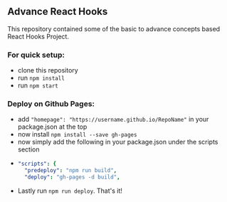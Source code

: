 ## Advance React Hooks 
This repository contained some of the basic to advance concepts based React Hooks Project.

### For quick setup:
- clone this repository
- run `npm install`
- run `npm start`


### Deploy on Github Pages:
- add `"homepage": "https://username.github.io/RepoName"` in your package.json at the top
- now install `npm install --save gh-pages`
- now simply add the following in your package.json under the scripts section
- ```yml
  "scripts": {
    "predeploy": "npm run build",
    "deploy": "gh-pages -d build",
  ```
- Lastly run `npm run deploy`.
That's it!